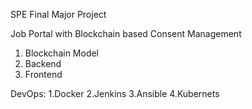SPE Final Major Project

Job Portal with Blockchain based Consent Management
  1. Blockchain Model
  2. Backend
  3. Frontend

DevOps:
  1.Docker
  2.Jenkins
  3.Ansible
  4.Kubernets

